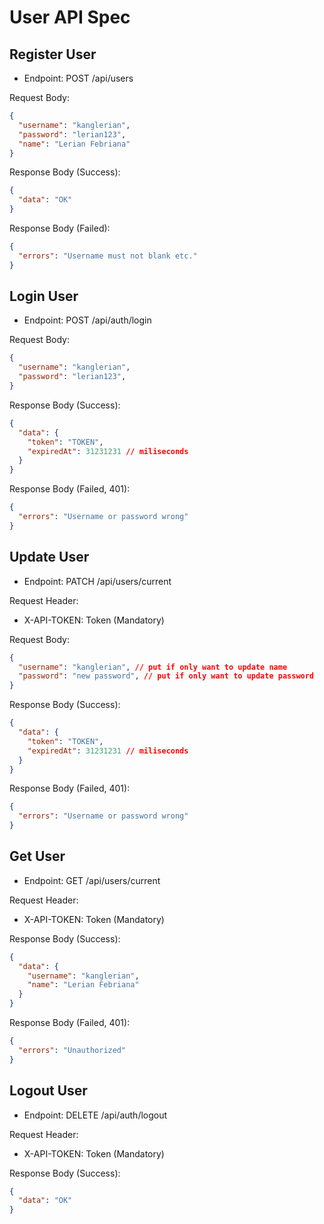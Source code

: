 # User API Spec

## Register User

- Endpoint: POST /api/users

Request Body:

```json
{
  "username": "kanglerian",
  "password": "lerian123",
  "name": "Lerian Febriana"
}
```

Response Body (Success):

```json
{
  "data": "OK"
}
```

Response Body (Failed):

```json
{
  "errors": "Username must not blank etc."
}
```

## Login User

- Endpoint: POST /api/auth/login

Request Body:

```json
{
  "username": "kanglerian",
  "password": "lerian123",
}
```

Response Body (Success):

```json
{
  "data": {
    "token": "TOKEN",
    "expiredAt": 31231231 // miliseconds
  }
}
```

Response Body (Failed, 401):

```json
{
  "errors": "Username or password wrong"
}
```

## Update User

- Endpoint: PATCH /api/users/current

Request Header:

- X-API-TOKEN: Token (Mandatory)

Request Body:

```json
{
  "username": "kanglerian", // put if only want to update name
  "password": "new password", // put if only want to update password
}
```

Response Body (Success):

```json
{
  "data": {
    "token": "TOKEN",
    "expiredAt": 31231231 // miliseconds
  }
}
```

Response Body (Failed, 401):

```json
{
  "errors": "Username or password wrong"
}
```

## Get User

- Endpoint: GET /api/users/current

Request Header:

- X-API-TOKEN: Token (Mandatory)

Response Body (Success):

```json
{
  "data": {
    "username": "kanglerian",
    "name": "Lerian Febriana"
  }
}
```

Response Body (Failed, 401):

```json
{
  "errors": "Unauthorized"
}
```

## Logout User

- Endpoint: DELETE /api/auth/logout

Request Header:

- X-API-TOKEN: Token (Mandatory)

Response Body (Success):

```json
{
  "data": "OK"
}
```